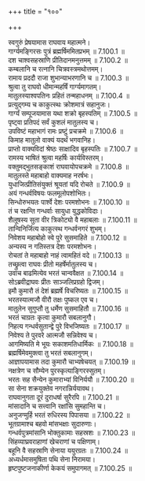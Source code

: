 +++
title = "१००"

+++


  
स्वगुरुं प्रेषयामास राघवाय महात्मने।  
गार्ग्यमङ्गिरसः पुत्रं ब्रह्मर्षिममितप्रभम् ॥ 7.100.1 ॥   
दश चाश्वसहस्राणि प्रीतिदानमनुत्तमम् ॥ 7.100.2 ॥   
कम्बलानि च रत्नानि चित्रवस्त्रमथोत्तमम्।  
रामाय प्रददौ राजा शुभान्याभरणानि च ॥ 7.100.3 ॥   
श्रुत्वा तु राघवो धीमान्महर्षिं गार्ग्यमागतम्।  
मातुलस्याश्वपतिनः प्रहितं तन्महाधनम् ॥ 7.100.4 ॥   
प्रत्युद्गम्य च काकुत्स्थः क्रोशमात्रं सहानुजः।  
गार्ग्यं सम्पूजयामास यथा शक्रो बृहस्पतिम् ॥ 7.100.5 ॥   
पृष्ट्वा प्रतिपदं सर्वं कुशलं मातुलस्य च।  
उपविष्टं महाभागं रामः प्रष्टुं प्रचक्रमे ॥ 7.100.6 ॥   
किमाह मातुलो वाक्यं यदर्थं भगवानिह।  
प्राप्तो वाक्यविदां श्रेष्ठः साक्षादिव बृहस्पतिः ॥ 7.100.7 ॥   
रामस्य भाषितं श्रुत्वा महर्षिः कार्यविस्तरम्।  
वक्तुमद्भुतसङ्काशं राघवायोपचक्रमे ॥ 7.100.8 ॥   
मातुलस्ते महाबाहो वाक्यमाह नरर्षभः।  
युधाजित्प्रीतिसंयुक्तं श्रूयतां यदि रोचते ॥ 7.100.9 ॥   
अयं गन्धर्वविषयः फलमूलोपशोभितः।  
सिन्धोरुभयतः पार्श्वे देशः परमशोभनः ॥ 7.100.10 ॥   
तं च रक्षन्ति गन्धर्वाः सायुधा युद्धकोविदाः।  
शैलूषस्य सुता वीर त्रिकोट्यो वै महाबलाः ॥ 7.100.11 ॥   
तान्विनिर्जित्य काकुत्स्थ गन्धर्वनगरं शुभम्।  
निवेशय महाबोहो स्वे पुरे सुसमाहिते ॥ 7.100.12 ॥   
अन्यस्य न गतिस्तत्र देशः परमशोभनः।  
रोचतां ते महाबाहो नाहं त्वामहितं वदे ॥ 7.100.13 ॥   
तच्छ्रुत्वा राघवः प्रीतो महर्षेर्मातुलस्य च।  
उवाच बाढमित्येव भरतं चान्ववैक्षत ॥ 7.100.14 ॥   
सोऽब्रवीद्राघवः प्रीतः साञ्जलिप्रग्रहो द्विजम्।  
इमौ कुमारौ तं देशं ब्रह्मर्षे विचरिष्यतः ॥ 7.100.15 ॥   
भरतस्यात्मजौ वीरौ तक्षः पुष्कल एव च।  
मातुलेन सुगुप्तौ तु धर्मेण सुसमाहितौ ॥ 7.100.16 ॥   
भरतं चाग्रतः कृत्वा कुमारौ सबलानुगौ।  
निहत्य गन्धर्वसुतान्द्वे पुरे विभजिष्यतः ॥ 7.100.17 ॥   
निवेश्य ते पुरवरे आत्मजौ सन्निवेश्य च।  
आगमिष्यति मे भूयः सकाशमतिधार्मिकः ॥ 7.100.18 ॥   
ब्रह्मर्षिमेवमुक्त्वा तु भरतं सबलानुगम्।  
आज्ञापयामास तदा कुमारौ चाभ्यषेचयत् ॥ 7.100.19 ॥   
नक्षत्रेण च सौम्येन पुरस्कृत्याङ्गिरस्सुतम्।  
भरतः सह सैन्येन कुमाराभ्यां विनिर्ययौ ॥ 7.100.20 ॥   
सा सेना शक्रयुक्तेव नगरान्निर्ययावथ।  
राघवानुगता दूरं दुराधर्षा सुरैरपि ॥ 7.100.21 ॥   
मांसादानि च सत्त्वानि रक्षांसि सुमहान्ति च।  
अनुजग्मुर्हि भरतं रुधिरस्य पिपासया ॥ 7.100.22 ॥   
भूतग्रामाश्च बहवो मांसभक्षाः सुदारुणाः।  
गन्धर्वपुत्रमांसानि भोक्तुकामाः सहस्रशः ॥ 7.100.23 ॥   
सिंहव्याघ्रवराहाणां खेचराणां च पक्षिणाम्।  
बहूनि वै सहस्राणि सेनाया ययुरग्रतः ॥ 7.100.24 ॥   
अध्यर्धमासमुषिता पथि सेना निरामया।  
हृष्टपुष्टजनाकीर्णा केकयं समुपागमत् ॥ 7.100.25 ॥   
